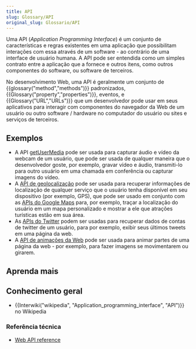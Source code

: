 ```yaml
---
title: API
slug: Glossary/API
original_slug: Glossario/API
---
```


Uma API (_Application Programming Interface_) é um conjunto de características e regras existentes em uma aplicação que possibilitam interações com essa através de um software - ao contrário de uma interface de usuário humana. A API pode ser entendida como um simples contrato entre a aplicação que a fornece e outros itens, como outros componentes do software, ou software de terceiros.

No desenvolvimento Web, uma API é geralmente um conjunto de {{glossary("method","methods")}} padronizados, {{Glossary("property","properties")}}, eventos, e {{Glossary("URL","URLs")}} que um desenvolvedor pode usar em seus aplicativos para interagir com componentes do navegador da Web de um usuário ou outro software / hardware no computador do usuário ou sites e serviços de terceiros.

## Exemplos

- A API [getUserMedia](en-US/docs/Web/API/MediaDevices/getUserMedia) pode ser usada para capturar áudio e vídeo da webcam de um usuário, que pode ser usada de qualquer maneira que o desenvolvedor goste, por exemplo, gravar vídeo e áudio, transmiti-lo para outro usuário em uma chamada em conferência ou capturar imagens do vídeo.
- A [API de geolocalização](/pt-BR/docs/Web/API/Geolocation) pode ser usada para recuperar informações de localização de qualquer serviço que o usuário tenha disponível em seu dispositivo (por exemplo, GPS), que pode ser usado em conjunto com as [APIs do Google Maps](https://developers.google.com/maps/) para, por exemplo, traçar a localização do usuário em um mapa personalizado e mostrar a ele que atrações turísticas estão em sua área.
- As [APIs do Twitter](https://dev.twitter.com/overview/api) podem ser usadas para recuperar dados de contas de twitter de um usuário, para por exemplo, exibir seus últimos tweets em uma página da web.
- A [API de animações da Web](/pt-BR/docs/Web/API/Web_Animations_API) pode ser usada para animar partes de uma página da web - por exemplo, para fazer imagens se movimentarem ou girarem.

## Aprenda mais

## Conhecimento geral

- {{Interwiki("wikipedia", "Application_programming_interface", "API")}} no Wikipedia

### Referência técnica

- [Web API reference](/pt-BR/docs/Web/API)
